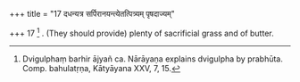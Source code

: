 +++
title = "17 दधन्यत्र सर्पिरानयन्त्येतत्पित्र्यम् पृषदाज्यम्"

+++
17 [^8] . (They should provide) plenty of sacrificial grass and of butter.


[^8]:  Dvigulphaṃ barhir ājyañ ca. Nārāyaṇa explains dvigulpha by prabhūta. Comp. bahulatṛṇa, Kātyāyana XXV, 7, 15.
